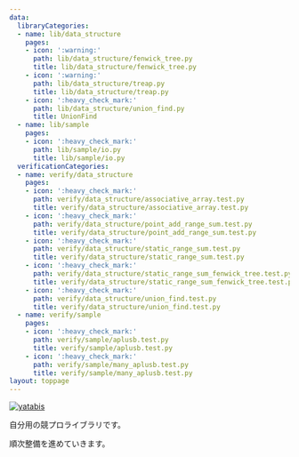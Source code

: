 ```yaml
---
data:
  libraryCategories:
  - name: lib/data_structure
    pages:
    - icon: ':warning:'
      path: lib/data_structure/fenwick_tree.py
      title: lib/data_structure/fenwick_tree.py
    - icon: ':warning:'
      path: lib/data_structure/treap.py
      title: lib/data_structure/treap.py
    - icon: ':heavy_check_mark:'
      path: lib/data_structure/union_find.py
      title: UnionFind
  - name: lib/sample
    pages:
    - icon: ':heavy_check_mark:'
      path: lib/sample/io.py
      title: lib/sample/io.py
  verificationCategories:
  - name: verify/data_structure
    pages:
    - icon: ':heavy_check_mark:'
      path: verify/data_structure/associative_array.test.py
      title: verify/data_structure/associative_array.test.py
    - icon: ':heavy_check_mark:'
      path: verify/data_structure/point_add_range_sum.test.py
      title: verify/data_structure/point_add_range_sum.test.py
    - icon: ':heavy_check_mark:'
      path: verify/data_structure/static_range_sum.test.py
      title: verify/data_structure/static_range_sum.test.py
    - icon: ':heavy_check_mark:'
      path: verify/data_structure/static_range_sum_fenwick_tree.test.py
      title: verify/data_structure/static_range_sum_fenwick_tree.test.py
    - icon: ':heavy_check_mark:'
      path: verify/data_structure/union_find.test.py
      title: verify/data_structure/union_find.test.py
  - name: verify/sample
    pages:
    - icon: ':heavy_check_mark:'
      path: verify/sample/aplusb.test.py
      title: verify/sample/aplusb.test.py
    - icon: ':heavy_check_mark:'
      path: verify/sample/many_aplusb.test.py
      title: verify/sample/many_aplusb.test.py
layout: toppage
---
```

[![yatabis](https://img.shields.io/endpoint?url=https%3A%2F%2Fatcoder-badges.now.sh%2Fapi%2Fatcoder%2Fjson%2Fyatabis)](https://atcoder.jp/users/yatabis)

自分用の競プロライブラリです。

順次整備を進めていきます。

